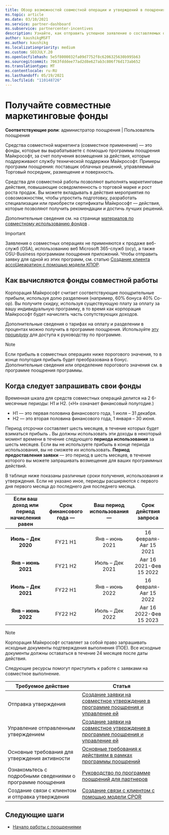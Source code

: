 ```yaml
---
title: Обзор возможностей совместной операции и утверждений в поощрениях
ms.topic: article
ms.date: 03/10/2021
ms.service: partner-dashboard
ms.subservice: partnercenter-incentives
description: Узнайте, как отправить успешное заявление о составляемых операциях для поощрения, организуя соответствующую документацию, счета, заявления и подтверждение выполнения.
author: kaushikgMSFT
ms.author: kaushikg
ms.localizationpriority: medium
ms.custom: SEOJULY.20
ms.openlocfilehash: 5e5f8000032fa09d7752f8c6206325630b995b63
ms.sourcegitcommit: 7063fdddee77ad2d8e627ab3c806f76d173ab652
ms.translationtype: MT
ms.contentlocale: ru-RU
ms.lasthandoff: 05/19/2021
ms.locfileid: "110148726"
---
```

# <a name="earn-cooperative-marketing-funds"></a>Получайте совместные маркетинговые фонды

**Соответствующие роли**: администратор поощрения | Пользователь поощрения

Средства совместной маркетинга (совместное применение) — это фонды, которые вы вырабатываете с помощью программы поощрения Майкрософт, за счет получения возмещения за действия, которые поддерживают службу технической поддержки Майкрософт. Примеры программ поощрения: поставщик облачных решений, управляемый Торговый посредник, размещение и поверхность.

Средства для совместной работы позволяют выполнять маркетинговые действия, повышающие осведомленность о торговой марке и рост роста продаж. Вы можете вкладывать в действия мероприятия по совозможностям, чтобы упростить подготовку, разработать специализации или приобрести сертификаты Майкрософт — действия, которые позволяют получить рекомендации и достичь лучших решений.

Дополнительные сведения см. на странице [материалов по совместному использованию фондов](https://partner.microsoft.com/asset/collection/co-op-funds-resources#/) .

>[!Important]
>Заявления о совместных операциях не применяются к продаже веб-служб (OSA), использованию веб Microsoft 365-служб (осу), а также OSU-Business программам поощрения приложений. Чтобы отправить заявку для одной из этих программ, см. статью [Создание клиента ассоЦиеаратион с помощью модели КПОР](submit-osa-claim.md).

## <a name="how-co-op-funds-are-calculated"></a>Как вычисляются фонды совместной работы

Корпорация Майкрософт считает соответствующие поощрительные прибыли, используя долю разделения (например, 60% бонуса 40% Co-op). Вы получите скидку, используя существующую плату за оплату за вашу индивидуальную программу, в то время как корпорация Майкрософт будет начислять часть сопутствующих доходов.

Дополнительные сведения о тарифах на оплату и разделении в процентах можно получить в программе поощрения. Используйте [эту процедуру](incentives-determined-your-program-eligibility.md) для доступа к руководству по программе.

>[!NOTE]
>Если прибыль в совместных операциях ниже порогового значения, то в конце полугодия прибыль будет преобразована в бонус. Дополнительные сведения или определение порогового значения см. в программе поощрения программы.

## <a name="when-to-claim-your-funds"></a>Когда следует запрашивать свои фонды

Временная шкала для средств совместных операций делится на 2 6-месячные периоды: H1 и H2. («H» означает финансовый полугодие.)

- H1 — это первая половина финансового года, 1 июля – 31 декабря.
- H2 — это вторая половина финансового года, 1 января – 30 июня.

Период отсрочки составляет шесть месяцев, в течение которых будет взиматься прибыль **.** Вы должны использовать эти доходы в некоторый момент времени в течение следующего **периода использования** за шесть месяцев. Если вы не используете прибыль в конце периода использования, вы не сможете их использовать. **Период предоставления заявки** — это период в шесть месяцев, в течение которого вы можете запрашивать возмещение для ваших программных действий.

В таблице ниже показаны различные сроки получения, использования и утверждения. Если не указано иное, периоды расширяются с первого дня первого месяца до последнего дня последнего месяца.

|  Если ваш доход или период начисления равен  |Срок финансового года —  |  Ваш период использования —  |  Срок действия запроса  |
| :-----------: | :-----------: | :-----------: | :-----------: |
|**Июль – Дек 2020**| FY21 H1  |  Янв – июнь 2021  |  16 февраля-Авг 15 2021  |
|**Янв – июнь 2021** |  FY21 H2  |  Июль – Дек 2021  |  Авг 16 2021-Фев 15 2022  |
|**Июль – Дек 2021**|  FY22 H1  |  Янв – июнь 2022  |  16 февраля-Авг 15 2022  |
|**Янв – июнь 2022** |  FY22 H2  |  Июль – Дек 2022  |  Авг 16 2022-Фев 15 2023  |

>[!NOTE]
>Корпорация Майкрософт оставляет за собой право запрашивать исходные документы подтверждения выполнения (ПОЕ). Все исходные документы должны оставаться в течение 24 месяцев после даты действия.

Следующие ресурсы помогут приступить к работе с заявками на совместное выполнение.

| Требуемое действие | Статья |
| ------ | ----------- |
| Отправка утверждения |  [Создание заявки на совместное утверждение в программе поощрения и управление ей](create-incentives-claims.md)  |
| Управление отправленным утверждением | [Создание заявки на совместное утверждение в программе поощрения и управление ей](create-incentives-claims.md)    |
| Основные требования для утверждения активности | [Основные требования к действиям в рамках программы поощрений](core-requirements.md)   |
| Ознакомьтесь с подробными сведениями о программе поощрения | [Руководство по программе поощрений для партнеров](https://assetsprod.microsoft.com/co-op-guidebook.pdf)  |
| Создание связи с клиентом и отправка утверждения | [Создание связи с клиентом с помощью модели CPOR](submit-osa-claim.md)   |

## <a name="next-steps"></a>Следующие шаги

- [Начало работы с поощрениями](incentives-get-started-intro.md)

